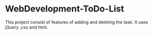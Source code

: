 # WebDevelopment-ToDo-List

This project consist of features of adding and deleting the task. It uses jQuery ,css and html.
